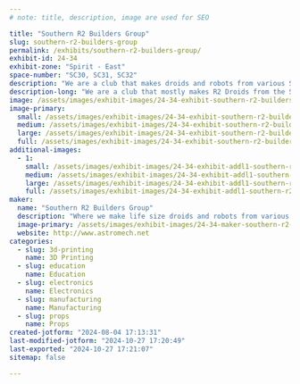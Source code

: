 ```yaml
---
# note: title, description, image are used for SEO

title: "Southern R2 Builders Group"
slug: southern-r2-builders-group
permalink: /exhibits/southern-r2-builders-group/
exhibit-id: 24-34
exhibit-zone: "Spirit - East"
space-number: "SC30, SC31, SC32"
description: "We are a club that makes droids and robots from various Sci-Fi film franchises. "
description-long: "We are a club that mostly makes R2 Droids from the Star Wars film and TV shows as a hobby. We are located all over Florida. We also do charity events with the droids. "
image: /assets/images/exhibit-images/24-34-exhibit-southern-r2-builders-group-past-maker-faire-large.jpg
image-primary: 
  small: /assets/images/exhibit-images/24-34-exhibit-southern-r2-builders-group-past-maker-faire-small.jpg
  medium: /assets/images/exhibit-images/24-34-exhibit-southern-r2-builders-group-past-maker-faire-medium.jpg
  large: /assets/images/exhibit-images/24-34-exhibit-southern-r2-builders-group-past-maker-faire-large.jpg
  full: /assets/images/exhibit-images/24-34-exhibit-southern-r2-builders-group-past-maker-faire-full.jpg
additional-images: 
  - 1:
    small: /assets/images/exhibit-images/24-34-exhibit-addl1-southern-r2-builders-group-1-maker-faire-2021-sr2b-small.jpg
    medium: /assets/images/exhibit-images/24-34-exhibit-addl1-southern-r2-builders-group-1-maker-faire-2021-sr2b-medium.jpg
    large: /assets/images/exhibit-images/24-34-exhibit-addl1-southern-r2-builders-group-1-maker-faire-2021-sr2b-large.jpg
    full: /assets/images/exhibit-images/24-34-exhibit-addl1-southern-r2-builders-group-1-maker-faire-2021-sr2b-full.jpg
maker: 
  name: "Southern R2 Builders Group"
  description: "Where we make life size droids and robots from various Sci-Fi franchises. "
  image-primary: /assets/images/exhibit-images/24-34-maker-southern-r2-builders-group-r2-logo-medium.png
  website: http://www.astromech.net
categories: 
  - slug: 3d-printing
    name: 3D Printing
  - slug: education
    name: Education
  - slug: electronics
    name: Electronics
  - slug: manufacturing
    name: Manufacturing
  - slug: props
    name: Props
created-jotform: "2024-08-04 17:13:31"
last-modified-jotform: "2024-10-27 17:20:49"
last-exported: "2024-10-27 17:21:07"
sitemap: false

---
```


